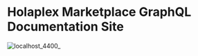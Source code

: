 # Holaplex Marketplace GraphQL Documentation Site

![localhost_4400_](https://user-images.githubusercontent.com/313060/160517829-992de367-6389-4249-a0d1-f66ec7947696.png)
